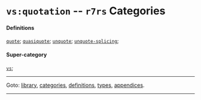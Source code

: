 

<a id='category__r7rs__vs_3a_quotation'></a>

# `vs:quotation` -- `r7rs` Categories


#### Definitions

[`quote`](../../r7rs/definitions/quote.md#definition__r7rs__quote);
[`quasiquote`](../../r7rs/definitions/quasiquote.md#definition__r7rs__quasiquote);
[`unquote`](../../r7rs/definitions/unquote.md#definition__r7rs__unquote);
[`unquote-splicing`](../../r7rs/definitions/unquote-splicing.md#definition__r7rs__unquote-splicing);


#### Super-category

[`vs`](../../r7rs/categories/vs.md#category__r7rs__vs);

----

Goto: [library](../../r7rs/_index.md#library__r7rs), [categories](../../r7rs/categories/_index.md#toc__r7rs__categories), [definitions](../../r7rs/definitions/_index.md#toc__r7rs__definitions), [types](../../r7rs/types/_index.md#toc__r7rs__types), [appendices](../../r7rs/appendices/_index.md#toc__r7rs__appendices).

----

